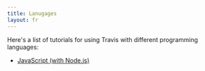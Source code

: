 ```yaml
---
title: Lanugages
layout: fr
---
```


Here's a list of tutorials for using Travis with different programming
languages:

* [JavaScript (with Node.js)](/docs/user/languages/javascript-with-nodejs)
